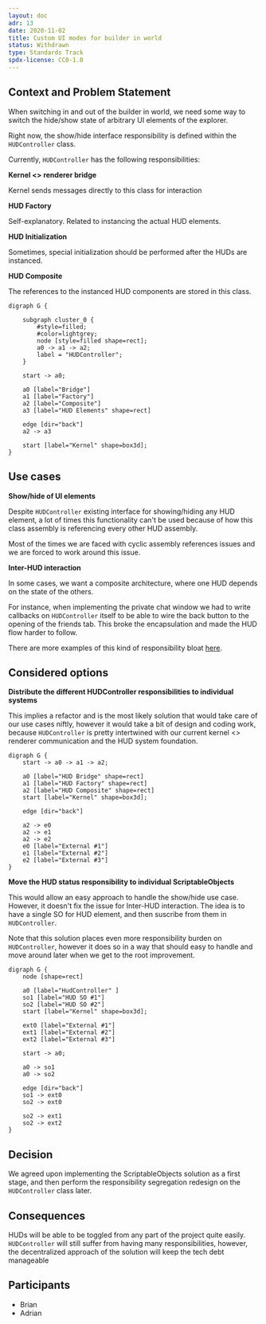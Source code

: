 ```yaml
---
layout: doc
adr: 13
date: 2020-11-02
title: Custom UI modes for builder in world
status: Withdrawn
type: Standards Track
spdx-license: CC0-1.0
---
```


## Context and Problem Statement

When switching in and out of the builder in world, we need some way to switch the hide/show state of arbitrary UI elements of the explorer.

Right now, the show/hide interface responsibility is defined within the `HUDController` class.

Currently, `HUDController` has the following responsibilities:

**Kernel <> renderer bridge**

Kernel sends messages directly to this class for interaction

**HUD Factory**

Self-explanatory. Related to instancing the actual HUD elements.

**HUD Initialization**

Sometimes, special initialization should be performed after the HUDs are instanced.

**HUD Composite**

The references to the instanced HUD components are stored in this class.

```x-dot
digraph G {

	subgraph cluster_0 {
		#style=filled;
		#color=lightgrey;
		node [style=filled shape=rect];
        a0 -> a1 -> a2;
		label = "HUDController";
    }

	start -> a0;

    a0 [label="Bridge"]
    a1 [label="Factory"]
    a2 [label="Composite"]
    a3 [label="HUD Elements" shape=rect]

    edge [dir="back"]
    a2 -> a3

	start [label="Kernel" shape=box3d];
}
```

## Use cases

**Show/hide of UI elements**

Despite `HUDController` existing interface for showing/hiding any HUD element, a lot of times this functionality can't be used because of how this class assembly is referencing every other HUD assembly.

Most of the times we are faced with cyclic assembly references issues and we are forced to work around this issue.

**Inter-HUD interaction**

In some cases, we want a composite architecture, where one HUD depends on the state of the others.

For instance, when implementing the private chat window we had to write callbacks on `HUDController` itself to be able to wire the back button to the opening of the friends tab. This broke the encapsulation and made the HUD flow harder to follow.

There are more examples of this kind of responsibility bloat [here](https://github.com/decentraland/explorer/blob/56a5478e004d8a6e678d75cd4b4132c18d33d8de/unity-client/Assets/Scripts/MainScripts/DCL/Controllers/HUD/HUDController.cs#L457).

## Considered options

**Distribute the different HUDController responsibilities to individual systems**

This implies a refactor and is the most likely solution that would take care of our use cases niftly, however it would take a bit of design and coding work, because `HUDController` is pretty intertwined with our current kernel <> renderer communication and the HUD system foundation.

```x-dot
digraph G {
	start -> a0 -> a1 -> a2;

    a0 [label="HUD Bridge" shape=rect]
    a1 [label="HUD Factory" shape=rect]
    a2 [label="HUD Composite" shape=rect]
	start [label="Kernel" shape=box3d];

    edge [dir="back"]

    a2 -> e0
    a2 -> e1
    a2 -> e2
    e0 [label="External #1"]
    e1 [label="External #2"]
    e2 [label="External #3"]
}
```

**Move the HUD status responsibility to individual ScriptableObjects**

This would allow an easy approach to handle the show/hide use case. However, it doesn't fix the issue for Inter-HUD interaction. The idea is to have a single SO for HUD element, and then suscribe from them in `HUDController`.

Note that this solution places even more responsibility burden on `HUDController`, however it does so in a way that should easy to handle and move around later when we get to the root improvement.

```x-dot
digraph G {
    node [shape=rect]

    a0 [label="HudController" ]
    so1 [label="HUD SO #1"]
    so2 [label="HUD SO #2"]
	start [label="Kernel" shape=box3d];

    ext0 [label="External #1"]
    ext1 [label="External #2"]
    ext2 [label="External #3"]

	start -> a0;

    a0 -> so1
    a0 -> so2

    edge [dir="back"]
    so1 -> ext0
    so2 -> ext0

    so2 -> ext1
    so2 -> ext2
}
```

## Decision

We agreed upon implementing the ScriptableObjects solution as a first stage, and then perform the responsibility segregation redesign on the `HUDController` class later.

## Consequences

HUDs will be able to be toggled from any part of the project quite easily. `HUDController` will still suffer from having many responsibilities, however, the decentralized approach of the solution will keep the tech debt manageable

## Participants

- Brian
- Adrian
